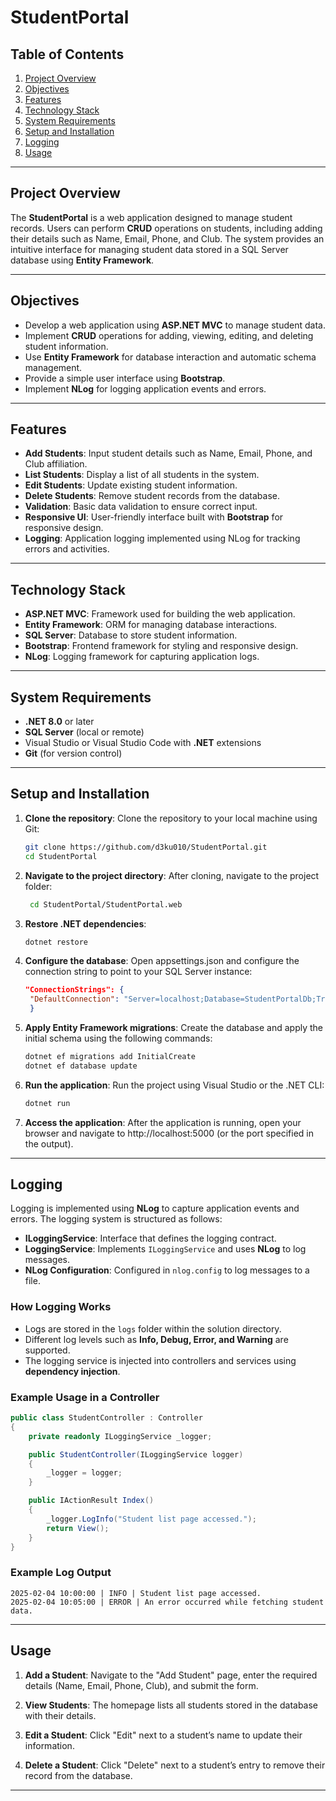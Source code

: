 # StudentPortal

## Table of Contents
1. [Project Overview](#project-overview)
2. [Objectives](#objectives)
3. [Features](#features)
4. [Technology Stack](#technology-stack)
5. [System Requirements](#system-requirements)
6. [Setup and Installation](#setup-and-installation)
7. [Logging](#logging)
8. [Usage](#usage)

---

## Project Overview

The **StudentPortal** is a web application designed to manage student records. Users can perform **CRUD** operations on students, including adding their details such as Name, Email, Phone, and Club. The system provides an intuitive interface for managing student data stored in a SQL Server database using **Entity Framework**.

---

## Objectives

- Develop a web application using **ASP.NET MVC** to manage student data.
- Implement **CRUD** operations for adding, viewing, editing, and deleting student information.
- Use **Entity Framework** for database interaction and automatic schema management.
- Provide a simple user interface using **Bootstrap**.
- Implement **NLog** for logging application events and errors.

---

## Features

- **Add Students**: Input student details such as Name, Email, Phone, and Club affiliation.
- **List Students**: Display a list of all students in the system.
- **Edit Students**: Update existing student information.
- **Delete Students**: Remove student records from the database.
- **Validation**: Basic data validation to ensure correct input.
- **Responsive UI**: User-friendly interface built with **Bootstrap** for responsive design.
- **Logging**: Application logging implemented using NLog for tracking errors and activities.

---

## Technology Stack

- **ASP.NET MVC**: Framework used for building the web application.
- **Entity Framework**: ORM for managing database interactions.
- **SQL Server**: Database to store student information.
- **Bootstrap**: Frontend framework for styling and responsive design.
- **NLog**: Logging framework for capturing application logs.

---

## System Requirements

- **.NET 8.0** or later
- **SQL Server** (local or remote)
- Visual Studio or Visual Studio Code with **.NET** extensions
- **Git** (for version control)

---

## Setup and Installation

1. **Clone the repository**:
    Clone the repository to your local machine using Git:
   ```bash
   git clone https://github.com/d3ku010/StudentPortal.git
   cd StudentPortal
   ```

2. **Navigate to the project directory**:
   After cloning, navigate to the project folder:
   ```bash
    cd StudentPortal/StudentPortal.web
    ```
    
4. **Restore .NET dependencies**:
    ```bash
   dotnet restore
    ```
5. **Configure the database**:
    Open appsettings.json and configure the connection string to point to your SQL Server instance:
   ```json
   "ConnectionStrings": {
    "DefaultConnection": "Server=localhost;Database=StudentPortalDb;Trusted_Connection=True;"
    }
    ```
   
6. **Apply Entity Framework migrations**:
   Create the database and apply the initial schema using the following commands:
    ```bash
    dotnet ef migrations add InitialCreate
    dotnet ef database update
    ```

7. **Run the application**:
    Run the project using Visual Studio or the .NET CLI:
    ```bash
    dotnet run
    ```
8. **Access the application**:
   After the application is running, open your browser and navigate to http://localhost:5000 (or the port specified in the output).

---

## Logging

Logging is implemented using **NLog** to capture application events and errors. The logging system is structured as follows:

- **ILoggingService**: Interface that defines the logging contract.
- **LoggingService**: Implements `ILoggingService` and uses **NLog** to log messages.
- **NLog Configuration**: Configured in `nlog.config` to log messages to a file.

### How Logging Works
- Logs are stored in the `logs` folder within the solution directory.
- Different log levels such as **Info, Debug, Error, and Warning** are supported.
- The logging service is injected into controllers and services using **dependency injection**.

### Example Usage in a Controller
```csharp
public class StudentController : Controller
{
    private readonly ILoggingService _logger;

    public StudentController(ILoggingService logger)
    {
        _logger = logger;
    }

    public IActionResult Index()
    {
        _logger.LogInfo("Student list page accessed.");
        return View();
    }
}
```

### Example Log Output
```
2025-02-04 10:00:00 | INFO | Student list page accessed.
2025-02-04 10:05:00 | ERROR | An error occurred while fetching student data.
```

---
## Usage

1. **Add a Student**:
  Navigate to the "Add Student" page, enter the required details (Name, Email, Phone, Club), and submit the form.
  
2. **View Students**:
  The homepage lists all students stored in the database with their details.
  
3. **Edit a Student**:
  Click "Edit" next to a student’s name to update their information.

4. **Delete a Student**:
  Click "Delete" next to a student’s entry to remove their record from the database.


---
